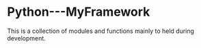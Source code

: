 # Python---MyFramework
This is a collection of modules and functions mainly to held during development.
